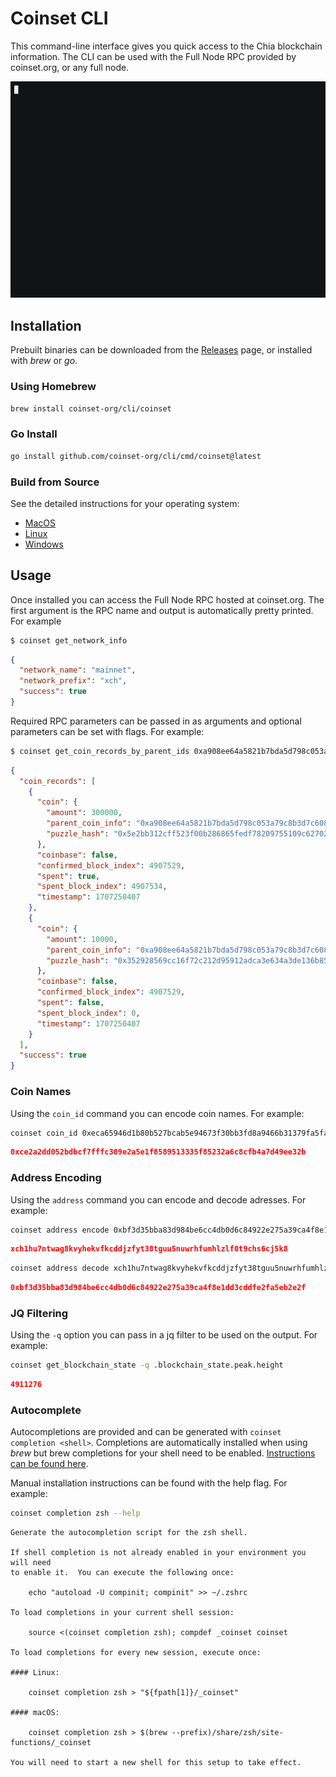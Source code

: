 # Coinset CLI

This command-line interface gives you quick access to the Chia blockchain information. The CLI can be used with the Full Node RPC provided by coinset.org, or any full node.

![Demo GIF](./docs/demo.gif)


## Installation

Prebuilt binaries can be downloaded from the [Releases](https://github.com/coinset-org/cli/releases) page, or installed with *brew* or *go*.

### Using Homebrew

```bash
brew install coinset-org/cli/coinset
```

### Go Install

```bash
go install github.com/coinset-org/cli/cmd/coinset@latest
```

### Build from Source
See the detailed instructions for your operating system:
* [MacOS](docs/install_from_source.md#macos)
* [Linux](docs/install_from_source.md#linux)
* [Windows](docs/install_from_source.md#windows)

## Usage
Once installed you can access the Full Node RPC hosted at coinset.org. The first argument is the RPC name and output is automatically pretty printed. For example

```bash
$ coinset get_network_info
```
```json
{
  "network_name": "mainnet",
  "network_prefix": "xch",
  "success": true
}	
```

Required RPC parameters can be passed in as arguments and optional parameters can be set with flags. For example:

```bash
$ coinset get_coin_records_by_parent_ids 0xa908ee64a5821b7bda5d798c053a79c8b3d7c608bb7735f4cefc7833ead4f6cd --include-spent-coins
```
```json
{
  "coin_records": [
    {
      "coin": {
        "amount": 300000,
        "parent_coin_info": "0xa908ee64a5821b7bda5d798c053a79c8b3d7c608bb7735f4cefc7833ead4f6cd",
        "puzzle_hash": "0x5e2bb312cff523f00b286865fedf78209755109c627022d68ccc891ede1d5da9"
      },
      "coinbase": false,
      "confirmed_block_index": 4907529,
      "spent": true,
      "spent_block_index": 4907534,
      "timestamp": 1707250407
    },
    {
      "coin": {
        "amount": 10000,
        "parent_coin_info": "0xa908ee64a5821b7bda5d798c053a79c8b3d7c608bb7735f4cefc7833ead4f6cd",
        "puzzle_hash": "0x352928569cc16f72c212d95912adca3e634a3de136b85ed396a76b19e684e2f6"
      },
      "coinbase": false,
      "confirmed_block_index": 4907529,
      "spent": false,
      "spent_block_index": 0,
      "timestamp": 1707250407
    }
  ],
  "success": true
}
```

### Coin Names

Using the `coin_id` command you can encode coin names. For example:

```bash
coinset coin_id 0xeca65946d1b80b527bcab5e94673f30bb3fd8a9466b31379fa5fa1f49c492031 0x66e55285340258cb79e6eda4d16f230bec2df7a2d7b40b8c6268247be9e659cb 2000000007
```
```json
0xce2a2dd052bdbcf7fffc309e2a5e1f8589513335f85232a6c8cfb4a7d49ee32b
```

### Address Encoding

Using the `address` command you can encode and decode adresses. For example:

```bash
coinset address encode 0xbf3d35bba83d984be6cc4db0d6c84922e275a39ca4f8e1dd3cddfe2fa5eb2e2f
```
```json
xch1hu7ntwag8kvyhekvfkcddjzfyt38tguu5nuwrhfumhlzlf0t9chs6cj5k8
```

```bash
coinset address decode xch1hu7ntwag8kvyhekvfkcddjzfyt38tguu5nuwrhfumhlzlf0t9chs6cj5k8
```
```json
0xbf3d35bba83d984be6cc4db0d6c84922e275a39ca4f8e1dd3cddfe2fa5eb2e2f
```

### JQ Filtering

Using the `-q` option you can pass in a jq filter to be used on the output. For example:

```bash
coinset get_blockchain_state -q .blockchain_state.peak.height
```
```json
4911276
```

### Autocomplete

Autocompletions are provided and can be generated with `coinset completion <shell>`. Completions are automatically installed when using *brew* but brew completions for your shell need to be enabled. [Instructions can be found here](https://docs.brew.sh/Shell-Completion).



Manual installation instructions can be found with the help flag. For example:

```bash
coinset completion zsh --help
```
```
Generate the autocompletion script for the zsh shell.

If shell completion is not already enabled in your environment you will need
to enable it.  You can execute the following once:

	echo "autoload -U compinit; compinit" >> ~/.zshrc

To load completions in your current shell session:

	source <(coinset completion zsh); compdef _coinset coinset

To load completions for every new session, execute once:

#### Linux:

	coinset completion zsh > "${fpath[1]}/_coinset"

#### macOS:

	coinset completion zsh > $(brew --prefix)/share/zsh/site-functions/_coinset

You will need to start a new shell for this setup to take effect.
```




